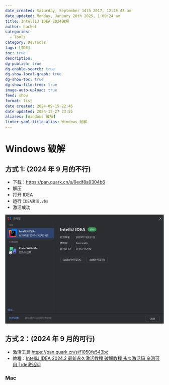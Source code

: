```yaml
---
date_created: Saturday, September 14th 2017, 12:25:48 am
date_updated: Monday, January 20th 2025, 1:00:24 am
title: IntelliJ IDEA 2024破解
author: hacket
categories:
  - Tools
category: DevTools
tags: [IDE]
toc: true
description: 
dg-publish: true
dg-enable-search: true
dg-show-local-graph: true
dg-show-toc: true
dg-show-file-tree: true
image-auto-upload: true
feed: show
format: list
date created: 2024-09-15 22:46
date updated: 2024-12-27 23:55
aliases: [Windows 破解]
linter-yaml-title-alias: Windows 破解
---
```


# Windows 破解

## 方式 1: (2024 年 9 月的不行)

- 下载：<https://pan.quark.cn/s/9edf8a9304b6>
- 解压
- 打开 IDEA
- 运行 `IDEA激活.vbs`
- 激活成功

![](https://raw.githubusercontent.com/hacket/ObsidianOSS/master/obsidian/202409140030319.png)

## 方式 2：(2024 年 9 月的可行)

- 激活工具 <https://pan.quark.cn/s/f1050fe543bc>
- 教程：[IntelliJ IDEA 2024.2 最新永久激活教程 破解教程 永久激活码 亲测可用 | ide激活网](https://blog.idejihuo.com/jetbrains/intellij-idea-2024-2-latest-permanently-activated-crack-tutorial.html)

### Mac
